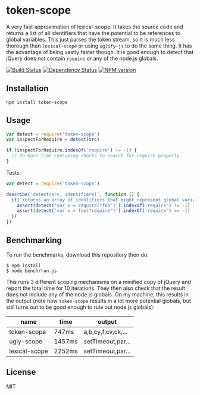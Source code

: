 # token-scope

A very fast approximation of lexical-scope.  It takes the source code and returns a list of all identifiers that have the potential to be references to global variables.  This just parses the token stream, so it is much less thorough than `lexical-scope` or using `uglify-js` to do the same thing.  It has the advantage of being vastly faster though.  It is good enough to detect that jQuery does not contain `require` or any of the node.js globals.

[![Build Status](https://img.shields.io/travis/ForbesLindesay/token-scope/master.svg)](https://travis-ci.org/ForbesLindesay/token-scope)
[![Dependency Status](https://img.shields.io/gemnasium/ForbesLindesay/token-scope.svg)](https://gemnasium.com/ForbesLindesay/token-scope)
[![NPM version](https://img.shields.io/npm/v/token-scope.svg)](http://badge.fury.io/js/token-scope)

## Installation

    npm install token-scope

## Usage

```js
var detect = require('token-scope')
var inspectForRequire = detect(src)

if (inspectForRequire.indexOf('require') != -1) {
  // do more time consuming checks to search for require properly
}
```

Tests:

```js
var detect = require('token-scope')

describe('detect(src, identifiers)', function () {
  it('returns an array of identifiers that might represent global variable references', function () {
    assert(detect('var x = require("foo")').indexOf('require') != -1)
    assert(detect('var x = foo("require")').indexOf('require') == -1)
  })
})
```

## Benchmarking

To run the benchmarks, download this repository then do:

```console
$ npm install
$ node bench/run.js
```

This runs 3 different scoping mechanisms on a minified copy of jQuery and report the total time for 10 iterations.  They then also check that the result does not include any of the node.js globals. On my machine, this results in the output (note how `token-scope` results in a lot more potential globals, but still turns out to be good enough to rule out node.js globals):

 name          | time   | output
---------------|--------|---------------
 token-scope   | 747ms  | a,b,cy,f,cv,ck,…
 ugly-scope    | 1457ms | setTimeout,par…
 lexical-scope | 2252ms | setTimeout,par…

## License

  MIT